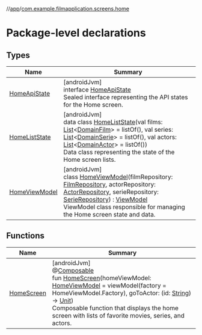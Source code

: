 //[app](../../index.md)/[com.example.filmapplication.screens.home](index.md)

# Package-level declarations

## Types

| Name | Summary |
|---|---|
| [HomeApiState](-home-api-state/index.md) | [androidJvm]<br>interface [HomeApiState](-home-api-state/index.md)<br>Sealed interface representing the API states for the Home screen. |
| [HomeListState](-home-list-state/index.md) | [androidJvm]<br>data class [HomeListState](-home-list-state/index.md)(val films: [List](https://kotlinlang.org/api/latest/jvm/stdlib/kotlin.collections/-list/index.html)&lt;[DomainFilm](../com.example.filmapplication.domain/-domain-film/index.md)&gt; = listOf(), val series: [List](https://kotlinlang.org/api/latest/jvm/stdlib/kotlin.collections/-list/index.html)&lt;[DomainSerie](../com.example.filmapplication.domain/-domain-serie/index.md)&gt; = listOf(), val actors: [List](https://kotlinlang.org/api/latest/jvm/stdlib/kotlin.collections/-list/index.html)&lt;[DomainActor](../com.example.filmapplication.domain/-domain-actor/index.md)&gt; = listOf())<br>Data class representing the state of the Home screen lists. |
| [HomeViewModel](-home-view-model/index.md) | [androidJvm]<br>class [HomeViewModel](-home-view-model/index.md)(filmRepository: [FilmRepository](../com.example.filmapplication.repository/-film-repository/index.md), actorRepository: [ActorRepository](../com.example.filmapplication.repository/-actor-repository/index.md), serieRepository: [SerieRepository](../com.example.filmapplication.repository/-serie-repository/index.md)) : [ViewModel](https://developer.android.com/reference/kotlin/androidx/lifecycle/ViewModel.html)<br>ViewModel class responsible for managing the Home screen state and data. |

## Functions

| Name | Summary |
|---|---|
| [HomeScreen](-home-screen.md) | [androidJvm]<br>@[Composable](https://developer.android.com/reference/kotlin/androidx/compose/runtime/Composable.html)<br>fun [HomeScreen](-home-screen.md)(homeViewModel: [HomeViewModel](-home-view-model/index.md) = viewModel(factory = HomeViewModel.Factory), goToActor: (id: [String](https://kotlinlang.org/api/latest/jvm/stdlib/kotlin/-string/index.html)) -&gt; [Unit](https://kotlinlang.org/api/latest/jvm/stdlib/kotlin/-unit/index.html))<br>Composable function that displays the home screen with lists of favorite movies, series, and actors. |
